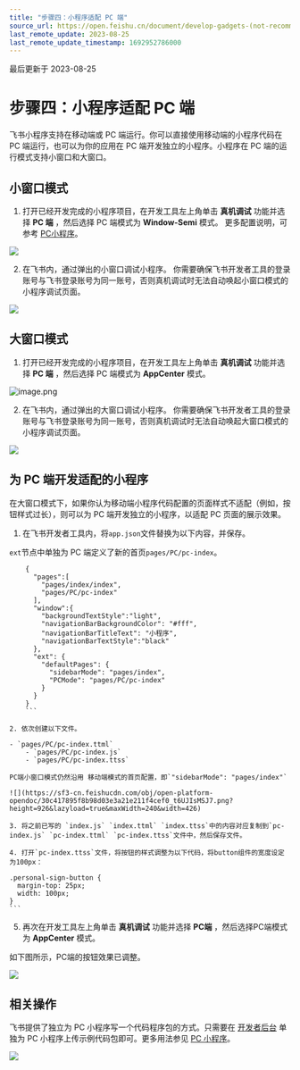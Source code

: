 ```yaml
---
title: "步骤四：小程序适配 PC 端"
source_url: https://open.feishu.cn/document/develop-gadgets-(not-recommended)/develop-a-gadget-in-5-minutes/adapt-to-pc
last_remote_update: 2023-08-25
last_remote_update_timestamp: 1692952786000
---
```

最后更新于 2023-08-25

# 步骤四：小程序适配 PC 端

飞书小程序支持在移动端或 PC 端运行。你可以直接使用移动端的小程序代码在 PC 端运行，也可以为你的应用在 PC 端开发独立的小程序。小程序在 PC 端的运行模式支持小窗口和大窗口。

## 小窗口模式

1. 打开已经开发完成的小程序项目，在开发工具左上角单击 **真机调试** 功能并选择 **PC 端** ，然后选择 PC 端模式为 **Window-Semi** 模式。
更多配置说明，可参考 [PC小程序](https://open.feishu.cn/document/uYjL24iN/uIjNzUjLyYzM14iM2MTN)。

![](https://sf3-cn.feishucdn.com/obj/open-platform-opendoc/9612e4ae3820b378244f71e4011e320e_LbWcd2vsJP.png?height=1331&lazyload=true&maxWidth=600&width=1640)

2. 在飞书内，通过弹出的小窗口调试小程序。
你需要确保飞书开发者工具的登录账号与飞书登录账号为同一账号，否则真机调试时无法自动唤起小窗口模式的小程序调试页面。

![](https://sf3-cn.feishucdn.com/obj/open-platform-opendoc/278d41fef7aa340201ed8279637c7a76_H2hU0p7wl6.png?height=1638&lazyload=true&maxWidth=600&width=2180)

## 大窗口模式

1. 打开已经开发完成的小程序项目，在开发工具左上角单击 **真机调试** 功能并选择 **PC 端** ，然后选择 PC 端模式为 **AppCenter** 模式。

![image.png](https://sf3-cn.feishucdn.com/obj/open-platform-opendoc/e5fb81feb283d93b2df7c818f9cb5686_e4sNUc4tcT.png?height=954&lazyload=true&maxWidth=600&width=2086)

2. 在飞书内，通过弹出的大窗口调试小程序。
你需要确保飞书开发者工具的登录账号与飞书登录账号为同一账号，否则真机调试时无法自动唤起大窗口模式的小程序调试页面。

![](https://sf3-cn.feishucdn.com/obj/open-platform-opendoc/60e815c43669fbb0933320b373f06503_BsKIsckISy.png?height=1658&lazyload=true&maxWidth=600&width=2202)

## 为 PC 端开发适配的小程序

在大窗口模式下，如果你认为移动端小程序代码配置的页面样式不适配（例如，按钮样式过长），则可以为 PC 端开发独立的小程序，以适配 PC 页面的展示效果。

1. 在飞书开发者工具内，将`app.json`文件替换为以下内容，并保存。

`ext`节点中单独为 PC 端定义了新的首页`pages/PC/pc-index`。

```
    {
      "pages":[
        "pages/index/index",
        "pages/PC/pc-index"
      ],
      "window":{
        "backgroundTextStyle":"light",
        "navigationBarBackgroundColor": "#fff",
        "navigationBarTitleText": "小程序",
        "navigationBarTextStyle":"black"
      },
      "ext": {
        "defaultPages": {
          "sidebarMode": "pages/index",
          "PCMode": "pages/PC/pc-index"
        }
      }
    }
    ```

2. 依次创建以下文件。

- `pages/PC/pc-index.ttml`
    - `pages/PC/pc-index.js`
    - `pages/PC/pc-index.ttss`

PC端小窗口模式仍然沿用 移动端模式的首页配置，即`"sidebarMode": "pages/index"`

![](https://sf3-cn.feishucdn.com/obj/open-platform-opendoc/30c417895f8b98d03e3a21e211f4cef0_t6UJIsMSJ7.png?height=926&lazyload=true&maxWidth=240&width=426)

3. 将之前已写的 `index.js` `index.ttml` `index.ttss`中的内容对应复制到`pc-index.js` `pc-index.ttml` `pc-index.ttss`文件中，然后保存文件。

4. 打开`pc-index.ttss`文件，将按钮的样式调整为以下代码，将button组件的宽度设定为100px：

```
    .personal-sign-button {
      margin-top: 25px;
      width: 100px;
    }
    ```

5. 再次在开发工具左上角单击 **真机调试** 功能并选择 **PC端** ，然后选择PC端模式为 **AppCenter** 模式。

如下图所示，PC端的按钮效果已调整。

![](https://sf3-cn.feishucdn.com/obj/open-platform-opendoc/977f20f6aac533c348832cdf8abfdae8_JRD4lWvkOE.png?height=831&lazyload=true&maxWidth=600&width=1640)

## 相关操作

飞书提供了独立为 PC 小程序写一个代码程序包的方式。只需要在 [开发者后台](https://open.feishu.cn/app) 单独为 PC 小程序上传示例代码包即可。更多用法参见 [PC 小程序](https://open.feishu.cn/document/uYjL24iN/uIjNzUjLyYzM14iM2MTN)。

![](https://sf3-cn.feishucdn.com/obj/open-platform-opendoc/3e6a1e2a03f37b62229f780e227a9bb7_hdFvsCH4JW.png?height=1458&lazyload=true&maxWidth=600&width=2490)
